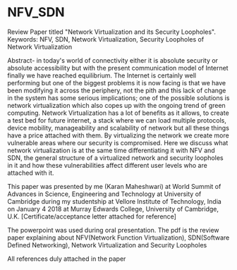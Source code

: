 # NFV_SDN
Review Paper titled "Network Virtualization and its Security Loopholes". 
Keywords: NFV, SDN, Network Virtualization, Security Loopholes of Network Virtualization


Abstract- in today's world of connectivity either it is absolute security or absolute accessibility but with the present communication model of Internet finally we have reached equilibrium. The Internet is certainly well performing but one of the biggest problems it is now facing is that we have been modifying it across the periphery, not the pith and this lack of change in the system has some serious implications; one of the possible solutions is network virtualization which also copes up with the ongoing trend of green computing. Network Virtualization has a lot of benefits as it allows, to create a test bed for future internet, a stack where we can load multiple protocols, device mobility, manageability and scalability of network but all these things have a price attached with them. By virtualizing the network we create more vulnerable areas where our security is compromised. Here we discuss what network virtualization is at the same time differentiating it with NFV and SDN, the general structure of a virtualized network and security loopholes in it and how these vulnerabilities affect different user levels who are attached with it. 

This paper was presented by me (Karan Maheshwari) at World Summit of Advances in Science, Engineering and Technology at University of Cambridge during my studentship at Vellore Institute of Technology, India on January 4 2018 at Murray Edwards College, University of Cambridge, U.K.  [Certificate/acceptance letter attached for reference]

The powerpoint was used during oral presentation.
The pdf is the review paper explaining about NFV(Network Function Virtualization), SDN(Software Defined Networking), Network Virtualization and Security Loopholes

All references duly attached in the paper
